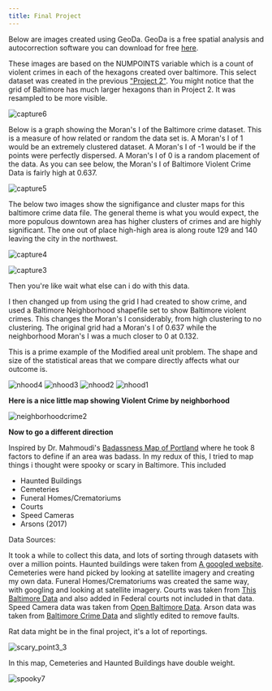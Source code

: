 ```yaml
---
title: Final Project
---
```




Below are images created using GeoDa. GeoDa is a free spatial analysis and autocorrection software you can download for free [here](http://geodacenter.github.io/download.html).

These images are based on the NUMPOINTS variable which is a count of violent crimes in each of the hexagons created over baltimore. This select dataset was created in the previous ["Project 2"](https://huntt1.github.io/Project2_BaltMap/Project2.html). You might notice that the grid of Baltimore has much larger hexagons than in Project 2. It was resampled to be more visible.

![capture6](https://user-images.githubusercontent.com/42807766/49627451-e1a24780-f9ac-11e8-850a-5f9c0f1beba4.PNG)


Below is a graph showing the Moran's I of the Baltimore crime dataset. This is a measure of how related or random the data set is. A Moran's I of 1 would be an extremely clustered dataset. A Moran's I of -1 would be if the points were perfectly dispersed. A Moran's I of 0 is a random placement of the data. As you can see below, the Moran's I of Baltimore Violent Crime Data is fairly high at 0.637. 

![capture5](https://user-images.githubusercontent.com/42807766/49627452-e1a24780-f9ac-11e8-8c40-7ddb379314f1.PNG)



The below two images show the signifigance and cluster maps for this baltimore crime data file. The general theme is what you would expect, the more populous downtown area has higher clusters of crimes and are highly significant. The one out of place high-high area is along route 129 and 140 leaving the city in the northwest. 

![capture4](https://user-images.githubusercontent.com/42807766/49627453-e1a24780-f9ac-11e8-865e-b2a7a820012b.PNG)


![capture3](https://user-images.githubusercontent.com/42807766/49627454-e1a24780-f9ac-11e8-8659-65d641d5c02a.PNG)


Then you're like wait what else can i do with this data. 

I then changed up from using the grid I had created to show crime, and used a Baltimore Neighborhood shapefile set to show Baltimore violent crimes. This changes the Moran's I considerably, from high clustering to no clustering. The original grid had a Moran's I of 0.637 while the neighborhood Moran's I was a much closer to 0 at 0.132.

This is a prime example of the Modified areal unit problem. The shape and size of the statistical areas that we compare directly affects what our outcome is.


![nhood4](https://user-images.githubusercontent.com/42807766/49780459-9b1a5900-fcdc-11e8-9cc6-b041657a0345.PNG)
![nhood3](https://user-images.githubusercontent.com/42807766/49780460-9b1a5900-fcdc-11e8-9923-131290fac794.PNG)
![nhood2](https://user-images.githubusercontent.com/42807766/49780457-9b1a5900-fcdc-11e8-8c1f-730e04a8d270.PNG)
![nhood1](https://user-images.githubusercontent.com/42807766/49780458-9b1a5900-fcdc-11e8-9bf1-514372d095fb.PNG)


<b>Here is a nice little map showing Violent Crime by neighborhood </b>

![neighborhoodcrime2](https://user-images.githubusercontent.com/42807766/49778670-3c50e180-fcd4-11e8-96b5-9c3ec35e1751.png)

<b> Now to go a different direction </b>

Inspired by Dr. Mahmoudi's [Badassness Map of Portland](http://dillonm.io/files/PortlandBadassnessMap2011March.pdf) where he took 8 factors to define if an area was badass.
In my redux of this, I tried to map things i thought were spooky or scary in Baltimore. 
This included
- Haunted Buildings
- Cemeteries
- Funeral Homes/Crematoriums
- Courts
- Speed Cameras
- Arsons (2017)

<large> Data Sources: </large>

It took a while to collect this data, and lots of sorting through datasets with over a million points. Haunted buildings were taken from [A googled website](https://www.hauntedrooms.com/top-11-haunted-places-baltimore-md). Cemeteries were hand picked by looking at satellite imagery and creating my own data. Funeral Homes/Crematoriums was created the same way, with googling and looking at satellite imagery. Courts was taken from [This Baltimore Data](https://catalog.data.gov/dataset/courthouses-86077) and also added in Federal courts not included in that data. Speed Camera data was taken from [Open Baltimore Data](https://data.baltimorecity.gov/Transportation/Baltimore-Fixed-Speed-Cameras/dz54-2aru). Arson data was taken from [Baltimore Crime Data](https://www.baltimorepolice.org/crime-stats/open-data) and slightly edited to remove faults.


Rat data might be in the final project, it's a lot of reportings.

![scary_point3_3](https://user-images.githubusercontent.com/42807766/49969720-36871600-fef7-11e8-8848-0d9f3603d77a.png)


In this map, Cemeteries and Haunted Buildings have double weight.

![spooky7](https://user-images.githubusercontent.com/42807766/49983310-f4c69180-ff2f-11e8-888e-cc8a4b9dc0e6.png)

